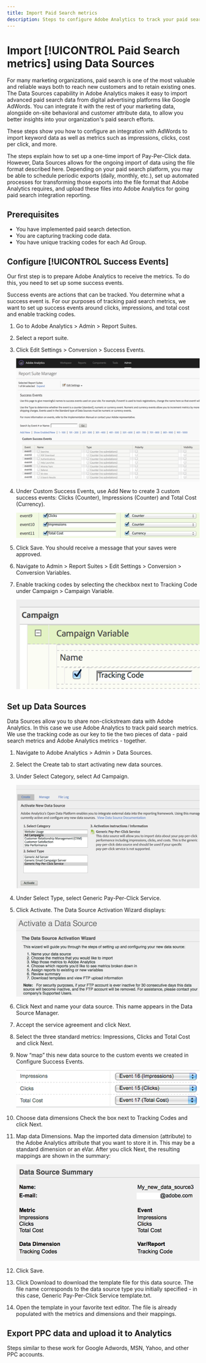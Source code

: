 ```yaml
---
title: Import Paid Search metrics
description: Steps to configure Adobe Analytics to track your paid search metrics (e.g., Google AdWords, MSN, Yahoo, etc.) using Data Sources.
---
```


# Import [!UICONTROL Paid Search metrics] using Data Sources

For many marketing organizations, paid search is one of the most valuable and reliable ways both​ to reach new customers and to retain existing ones. The Data Sources capability in Adobe Analytics makes it easy to import advanced paid search data from digital advertising platforms like Google AdWords. You can  integrate it with the rest of your marketing data, alongside on-site behavioral and customer attribute data, to allow you better insights into your organization's paid search efforts.

These steps show you how to configure an integration with AdWords to import keyword data as well as metrics such as impressions, clicks, cost per click, and more.

The steps explain how to set up a one-time import of Pay-Per-Click data. However, Data Sources allows for the ongoing import of data using the file format described here. Depending on your paid search platform, you may be able to schedule periodic exports (daily, monthly, etc.), set up automated processes for transforming those exports into the file format that Adobe Analytics requires, and upload these files into Adobe Analytics for going paid search integration reporting.

## Prerequisites

* You have implemented paid search detection.
* You are capturing tracking code data.
* You have unique tracking codes for each Ad Group.

## Configure [!UICONTROL Success Events]

Our first step is to prepare Adobe Analytics to receive the metrics. To do this, you need to set up some success events.

Success events are actions that can be tracked. You determine what a success event is. For our purposes of tracking paid search metrics, we want to set up success events around clicks, impressions, and total cost and enable tracking codes.

1. Go to Adobe Analytics > Admin > Report Suites.
1. Select a report suite.
1. Click Edit Settings > Conversion > Success Events.

    ![Success Events](assets/success-events.png)

1. Under Custom Success Events, use Add New to create 3 custom success events: Clicks (Counter), Impressions (Counter) and Total Cost (Currency).

    ![New success event](assets/new-success-events.png)

1. Click Save.
   You should receive a message that your saves were approved.
1. Navigate to Admin > Report Suites > Edit Settings > Conversion > Conversion Variables.
1. Enable tracking codes by selecting the checkbox next to Tracking Code under Campaign > Campaign Variable.

    ![Campaign variable](assets/campaign-variable.png)

## Set up Data Sources

Data Sources allow you to share non-clickstream data with Adobe Analytics. In this case we use Adobe Analytics to track paid search metrics. We use the tracking code as our key to tie the two pieces of data - paid search metrics and Adobe Analytics metrics - together.

1. Navigate to Adobe Analytics > Admin > Data Sources.
1. Select the Create tab to start activating new data sources.
1. Under Select Category, select Ad Campaign.

    ![Data Sources](assets/data-sources.png)

1. Under Select Type, select Generic Pay-Per-Click Service.
1. Click Activate.
    The Data Source Activation Wizard displays:

    ![Activation Wizard](assets/ds-activation-wizard.png)

1. Click Next and name your data source. This name appears in the Data Source Manager.
1. Accept the service agreement and click Next.
1. Select the three standard metrics: Impressions, Clicks and Total Cost and click Next.
1. Now “map” this new data source to the custom events we created in Configure Success Events.

    ![Mapping](assets/data-source-mapping.png)

1. Choose data dimensions
    Check the box next to Tracking Codes and click Next.
1. Map data Dimensions.
    Map the imported data dimension (attribute) to the Adobe Analytics attribute that you want to store it in. This may be a standard dimension or an eVar. After you click Next, the resulting mappings are shown in the summary:

    ![Summary](assets/data-source-summary.png)

1. Click Save.
1. Click Download to download the template file for this data source.
    The file name corresponds to the data source type you initially specified - in this case, Generic Pay-Per-Click Service template.txt.
1. Open the template in your favorite text editor.
    The file is already populated with the metrics and dimensions and their mappings.

## Export PPC data and upload it to Analytics

Steps similar to these work for Google Adwords, MSN, Yahoo, and other PPC accounts.

